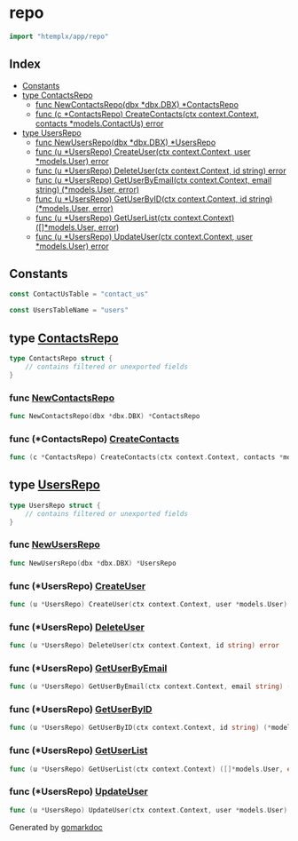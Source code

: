 <!-- Code generated by gomarkdoc. DO NOT EDIT -->

# repo

```go
import "htemplx/app/repo"
```

## Index

- [Constants](<#constants>)
- [type ContactsRepo](<#ContactsRepo>)
  - [func NewContactsRepo\(dbx \*dbx.DBX\) \*ContactsRepo](<#NewContactsRepo>)
  - [func \(c \*ContactsRepo\) CreateContacts\(ctx context.Context, contacts \*models.ContactUs\) error](<#ContactsRepo.CreateContacts>)
- [type UsersRepo](<#UsersRepo>)
  - [func NewUsersRepo\(dbx \*dbx.DBX\) \*UsersRepo](<#NewUsersRepo>)
  - [func \(u \*UsersRepo\) CreateUser\(ctx context.Context, user \*models.User\) error](<#UsersRepo.CreateUser>)
  - [func \(u \*UsersRepo\) DeleteUser\(ctx context.Context, id string\) error](<#UsersRepo.DeleteUser>)
  - [func \(u \*UsersRepo\) GetUserByEmail\(ctx context.Context, email string\) \(\*models.User, error\)](<#UsersRepo.GetUserByEmail>)
  - [func \(u \*UsersRepo\) GetUserByID\(ctx context.Context, id string\) \(\*models.User, error\)](<#UsersRepo.GetUserByID>)
  - [func \(u \*UsersRepo\) GetUserList\(ctx context.Context\) \(\[\]\*models.User, error\)](<#UsersRepo.GetUserList>)
  - [func \(u \*UsersRepo\) UpdateUser\(ctx context.Context, user \*models.User\) error](<#UsersRepo.UpdateUser>)


## Constants

<a name="ContactUsTable"></a>

```go
const ContactUsTable = "contact_us"
```

<a name="UsersTableName"></a>

```go
const UsersTableName = "users"
```

<a name="ContactsRepo"></a>
## type [ContactsRepo](<https://github.com/amjadjibon/htemplx/blob/main/app/repo/contacts.go#L14-L16>)



```go
type ContactsRepo struct {
    // contains filtered or unexported fields
}
```

<a name="NewContactsRepo"></a>
### func [NewContactsRepo](<https://github.com/amjadjibon/htemplx/blob/main/app/repo/contacts.go#L18>)

```go
func NewContactsRepo(dbx *dbx.DBX) *ContactsRepo
```



<a name="ContactsRepo.CreateContacts"></a>
### func \(\*ContactsRepo\) [CreateContacts](<https://github.com/amjadjibon/htemplx/blob/main/app/repo/contacts.go#L22>)

```go
func (c *ContactsRepo) CreateContacts(ctx context.Context, contacts *models.ContactUs) error
```



<a name="UsersRepo"></a>
## type [UsersRepo](<https://github.com/amjadjibon/htemplx/blob/main/app/repo/users.go#L11-L13>)



```go
type UsersRepo struct {
    // contains filtered or unexported fields
}
```

<a name="NewUsersRepo"></a>
### func [NewUsersRepo](<https://github.com/amjadjibon/htemplx/blob/main/app/repo/users.go#L15>)

```go
func NewUsersRepo(dbx *dbx.DBX) *UsersRepo
```



<a name="UsersRepo.CreateUser"></a>
### func \(\*UsersRepo\) [CreateUser](<https://github.com/amjadjibon/htemplx/blob/main/app/repo/users.go#L21>)

```go
func (u *UsersRepo) CreateUser(ctx context.Context, user *models.User) error
```



<a name="UsersRepo.DeleteUser"></a>
### func \(\*UsersRepo\) [DeleteUser](<https://github.com/amjadjibon/htemplx/blob/main/app/repo/users.go#L82>)

```go
func (u *UsersRepo) DeleteUser(ctx context.Context, id string) error
```



<a name="UsersRepo.GetUserByEmail"></a>
### func \(\*UsersRepo\) [GetUserByEmail](<https://github.com/amjadjibon/htemplx/blob/main/app/repo/users.go#L95>)

```go
func (u *UsersRepo) GetUserByEmail(ctx context.Context, email string) (*models.User, error)
```



<a name="UsersRepo.GetUserByID"></a>
### func \(\*UsersRepo\) [GetUserByID](<https://github.com/amjadjibon/htemplx/blob/main/app/repo/users.go#L49>)

```go
func (u *UsersRepo) GetUserByID(ctx context.Context, id string) (*models.User, error)
```



<a name="UsersRepo.GetUserList"></a>
### func \(\*UsersRepo\) [GetUserList](<https://github.com/amjadjibon/htemplx/blob/main/app/repo/users.go#L35>)

```go
func (u *UsersRepo) GetUserList(ctx context.Context) ([]*models.User, error)
```



<a name="UsersRepo.UpdateUser"></a>
### func \(\*UsersRepo\) [UpdateUser](<https://github.com/amjadjibon/htemplx/blob/main/app/repo/users.go#L64>)

```go
func (u *UsersRepo) UpdateUser(ctx context.Context, user *models.User) error
```



Generated by [gomarkdoc](<https://github.com/princjef/gomarkdoc>)
